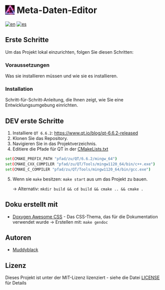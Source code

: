 # <img src="./src/app/app.png" alt="Projekt Icon" width="30px" height="auto" style="vertical-align: -12%;"> Meta-Daten-Editor
[![en](https://img.shields.io/badge/lang-en-red.svg)](./README.md)
[![es](https://img.shields.io/badge/lang-de-black.svg)](./README.de.md)

## Erste Schritte

Um das Projekt lokal einzurichten, folgen Sie diesen Schritten:


### Voraussetzungen

Was sie installieren müssen und wie sie es installieren.

### Installation

Schritt-für-Schritt-Anleitung, die Ihnen zeigt, wie Sie eine Entwicklungsumgebung einrichten.

## DEV erste Schritte

1. Installiere ``QT 6.6.2``: https://www.qt.io/blog/qt-6.6.2-released
2. Klonen Sie das Repository.
3. Navigieren Sie in das Projektverzeichnis.
4. Editiere die Pfade für QT in der [CMakeLists.txt](./CMakeLists.txt)
```sh
set(CMAKE_PREFIX_PATH "pfad/zu/QT/6.6.2/mingw_64")
set(CMAKE_CXX_COMPILER "pfad/zu/QT/Tools/mingw1120_64/bin/c++.exe")
set(CMAKE_C_COMPILER "pfad/zu/QT/Tools/mingw1120_64/bin/gcc.exe")
```
5. Wenn sie ``make`` besitzen: `make start` aus um das Projekt zu bauen.

   -> Alternativ: `mkdir build && cd build && cmake .. && cmake .`

## Doku erstellt mit

* [Doxygen Awesome CSS](https://jothepro.github.io/doxygen-awesome-css/) - Das CSS-Thema, das für die Dokumentation verwendet wurde
-> Erstellen mit: `make gendoc`

## Autoren

* [Muddyblack](https://github.com/Muddyblack)

## Lizenz

Dieses Projekt ist unter der MIT-Lizenz lizenziert - siehe die Datei [LICENSE](LICENSE) für Details